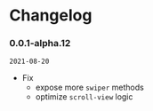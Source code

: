 # Changelog

### 0.0.1-alpha.12

`2021-08-20`

- Fix
  - expose more `swiper` methods
  - optimize `scroll-view` logic
